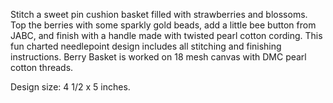 Stitch a sweet pin cushion basket filled with strawberries and blossoms. Top the berries with some sparkly gold beads, add a little bee button from JABC, and finish with a handle made with twisted pearl cotton cording. This fun charted needlepoint design includes all stitching and finishing instructions. Berry Basket is worked on 18 mesh canvas with DMC pearl cotton threads.

Design size: 4 1/2 x 5 inches.
